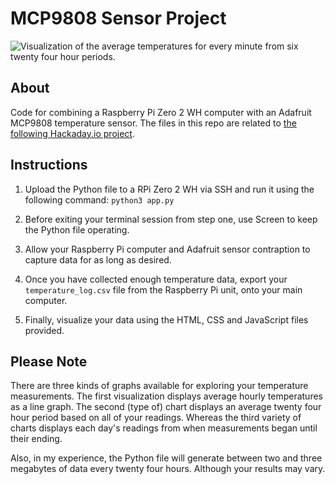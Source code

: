 # MCP9808 Sensor Project

![Visualization of the average temperatures for every minute from six twenty four hour periods.](https://hosting.photobucket.com/bbcfb0d4-be20-44a0-94dc-65bff8947cf2/083a8baa-9cbe-4435-9a2b-825bd9222ec2.jpg)

## About

Code for combining a Raspberry Pi Zero 2 WH computer with an Adafruit MCP9808 temperature sensor. The files in this repo are related to [the following Hackaday.io project](https://hackaday.io/project/202152-enviropi-temp-monitor).

## Instructions

1. Upload the Python file to a RPi Zero 2 WH via SSH and run it using the following command: `python3 app.py`

2. Before exiting your terminal session from step one, use Screen to keep the Python file operating.

3. Allow your Raspberry Pi computer and Adafruit sensor contraption to capture data for as long as desired.

4. Once you have collected enough temperature data, export your `temperature_log.csv` file from the Raspberry Pi unit, onto your main computer.

5. Finally, visualize your data using the HTML, CSS and JavaScript files provided.

## Please Note

There are three kinds of graphs available for exploring your temperature measurements. The first visualization displays average hourly temperatures as a line graph. The second (type of) chart displays an average twenty four hour period based on all of your readings. Whereas the third variety of charts displays each day's readings from when measurements began until their ending.

Also, in my experience, the Python file will generate between two and three megabytes of data every twenty four hours. Although your results may vary.
